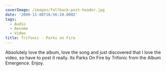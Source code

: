 ```yaml
---
coverImage: /images/fallback-post-header.jpg
date: '2009-11-08T16:56:20.000Z'
tags:
  - Audio
  - Awsome
  - Video
title: Trifonic - Parks on Fire
---
```


Absolutely love the album, love the song and just discovered that I love the video, so have to post it really. Its Parks On Fire by Trifonic from the Album Emergence. Enjoy.

<!-- more -->

<object width="720" height="426"><param name="movie" value="https://www.youtube.com/v/P4R1nl_UbSk&hl=en&fs=1&"></param><param name="allowFullScreen" value="true"></param><param name="allowscriptaccess" value="always"></param><embed src="https://www.youtube.com/v/P4R1nl_UbSk&hl=en&fs=1&" type="application/x-shockwave-flash" allowscriptaccess="always" allowfullscreen="true" width="720" height="426"></embed></object>
